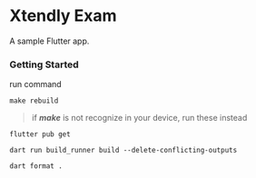 # Xtendly Exam

A sample Flutter app.

### Getting Started

run command

`make rebuild`

> if _**make**_ is not recognize in your device, run these instead

`flutter pub get`

`dart run build_runner build --delete-conflicting-outputs`

`dart format .`
